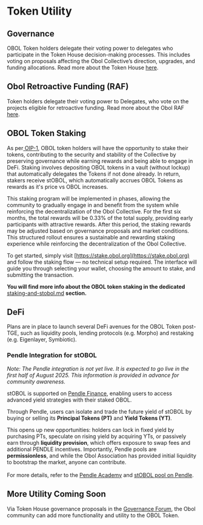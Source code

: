 # Token Utility

## **Governance**

OBOL Token holders delegate their voting power to delegates who participate in the Token House decision-making processes. This includes voting on proposals affecting the Obol Collective’s direction, upgrades, and funding allocations. Read more about the Token House [here](broken-reference).

## **Obol Retroactive Funding (RAF)**

Token holders delegate their voting power to Delegates, who vote on the projects eligible for retroactive funding. Read more about the Obol RAF [here](../governance/raf/).

## **OBOL Token Staking**

As per[ OIP-1](https://community.obol.org/t/oip-1-building-and-enabling-staking-for-the-obol-token/312), OBOL token holders will have the opportunity to stake their tokens, contributing to the security and stability of the Collective by preserving governance while earning rewards and being able to engage in DeFi. Staking involves depositing OBOL tokens in a vault (without lockup) that automatically delegates the Tokens if not done already. In return, stakers receive stOBOL, which automatically accrues OBOL Tokens as rewards as it's price vs OBOL increases.

This staking program will be implemented in phases, allowing the community to gradually engage in and benefit from the system while reinforcing the decentralization of the Obol Collective. For the first six months, the total rewards will be 0.33% of the total supply, providing early participants with attractive rewards. After this period, the staking rewards may be adjusted based on governance proposals and market conditions. This structured rollout ensures a sustainable and rewarding staking experience while reinforcing the decentralization of the Obol Collective.

To get started, simply visit [https://stake.obol.org](https://stake.obol.org) and follow the staking flow — no technical setup required. The interface will guide you through selecting your wallet, choosing the amount to stake, and submitting the transaction.

**You will find more info about the OBOL token staking in the dedicated** [staking-and-stobol.md](staking-and-stobol.md "mention") **section.**

## **DeFi**

Plans are in place to launch several DeFi avenues for the OBOL Token post-TGE, such as liquidity pools, lending protocols (e.g. Morpho) and restaking (e.g. Eigenlayer, Symbiotic).

### Pendle Integration for stOBOL

_Note: The Pendle integration is not yet live. It is expected to go live in the first half of August 2025. This information is provided in advance for community awareness._

stOBOL is supported on [Pendle Finance](https://app.pendle.finance), enabling users to access advanced yield strategies with their staked OBOL.

Through Pendle, users can isolate and trade the future yield of stOBOL by buying or selling its **Principal Tokens (PT)** and **Yield Tokens (YT)**.

This opens up new opportunities: holders can lock in fixed yield by purchasing PTs, speculate on rising yield by acquiring YTs, or passively earn through **liquidity provision**, which offers exposure to swap fees and additional PENDLE incentives. Importantly, Pendle pools are **permissionless**, and while the Obol Association has provided initial liquidity to bootstrap the market, anyone can contribute. \
\
For more details, refer to the [Pendle Academy](https://pendle.gitbook.io/pendle-academy) and [stOBOL pool on Pendle](https://app.pendle.finance/trade).

## **More Utility Coming Soon**

Via Token House governance proposals in the [Governance Forum](https://community.obol.org/), the Obol community can add more functionality and utility to the OBOL Token.
